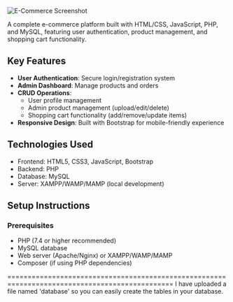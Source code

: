 
![E-Commerce Screenshot](screenshot.png) <!-- Add a screenshot if available -->

A complete e-commerce platform built with HTML/CSS, JavaScript, PHP, and MySQL, featuring user authentication, product management, and shopping cart functionality.

## Key Features

- **User Authentication**: Secure login/registration system
- **Admin Dashboard**: Manage products and orders
- **CRUD Operations**:
  - User profile management
  - Admin product management (upload/edit/delete)
  - Shopping cart functionality (add/remove/update items)
- **Responsive Design**: Built with Bootstrap for mobile-friendly experience

## Technologies Used

- Frontend: HTML5, CSS3, JavaScript, Bootstrap
- Backend: PHP
- Database: MySQL
- Server: XAMPP/WAMP/MAMP (local development)

## Setup Instructions

### Prerequisites
- PHP (7.4 or higher recommended)
- MySQL database
- Web server (Apache/Nginx) or XAMPP/WAMP/MAMP
- Composer (if using PHP dependencies)

===============================================================================================
I have uploaded a file named 'database' so you can easily create the tables in your database.
